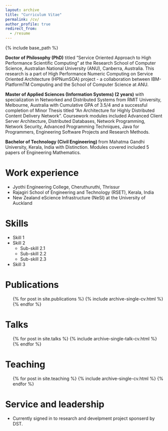 ```yaml
---
layout: archive
title: "Curriculum Vitae"
permalink: /cv/
author_profile: true
redirect_from:
  - /resume
---
```


{% include base_path %}

<b> Doctor of Philosophy (PhD)</b>  titled “Service Oriented Approach to High Performance Scientific Computing” at the Research School of Computer Science, Australian National University (ANU), Canberra, Australia. This research is a part of High Performance Numeric Computing on Service Oriented Architecture (HPNumSOA) project - a collaboration between IBM-PlatformTM Computing and the School of Computer Science at ANU.

<b>Master of Applied Sciences (Information Systems) (2 years)</b> with specialization in Networked and Distributed Systems from RMIT University, Melbourne, Australia with Cumulative GPA of 3.5/4 and a successful completion of Minor Thesis titled “An Architecture for Highly Distributed Content Delivery Network”. Coursework modules included Advanced Client Server Architecture, Distributed Databases, Network Programming, Network Security, Advanced Programming Techniques, Java for Programmers, Engineering Software Projects and Research Methods.

<b>Bachelor of Technology (Civil Engineering) </b>from Mahatma Gandhi University, Kerala, India with Distinction. Modules covered included 5 papers of Engineering Mathematics.

Work experience
======
* Jyothi Engineering College, Cheruthuruthi, Thrissur
* Rajagiri School of Engineering and Technology (RSET), Kerala, India
* New Zealand eScience Infrastructure (NeSI) at the University of Auckland

Skills
======
* Skill 1
* Skill 2
  * Sub-skill 2.1
  * Sub-skill 2.2
  * Sub-skill 2.3
* Skill 3

Publications
======
  <ul>{% for post in site.publications %}
    {% include archive-single-cv.html %}
  {% endfor %}</ul>

Talks
======
  <ul>{% for post in site.talks %}
    {% include archive-single-talk-cv.html %}
  {% endfor %}</ul>

Teaching
======
  <ul>{% for post in site.teaching %}
    {% include archive-single-cv.html %}
  {% endfor %}</ul>

Service and leadership
======
* Currently signed in to research and develpment project sponserd by DST.
